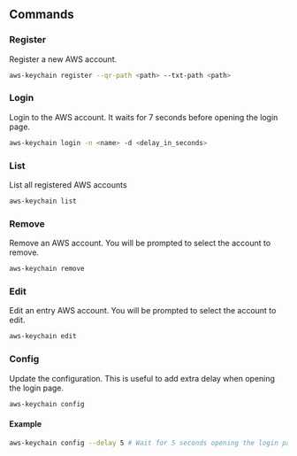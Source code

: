 ## Commands

### Register

Register a new AWS account.

```sh
aws-keychain register --qr-path <path> --txt-path <path>
```

### Login

Login to the AWS account. It waits for 7 seconds before opening the login page.

```sh
aws-keychain login -n <name> -d <delay_in_seconds>
```

### List

List all registered AWS accounts

```sh
aws-keychain list
```

### Remove

Remove an AWS account. You will be prompted to select the account to remove.

```sh
aws-keychain remove
```

### Edit

Edit an entry AWS account. You will be prompted to select the account to edit.

```sh
aws-keychain edit
```

### Config

Update the configuration.
This is useful to add extra delay when opening the login page.

```sh
aws-keychain config
```

#### Example

```sh
aws-keychain config --delay 5 # Wait for 5 seconds opening the login page
```
